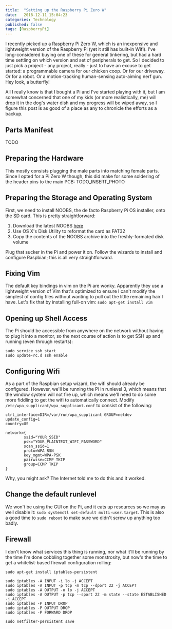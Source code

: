 ```yaml
---
title:  "Setting up the Raspberry Pi Zero W"
date:   2018-12-11 15:04:23
categories: Technology
published: false
tags: [RaspberryPi]
---
```

I recently picked up a Raspberry Pi Zero W, which is an inexpensive and lightweight version of the Raspberry Pi (yet it still has
built-in Wifi). I've long-considered buying one of these for general tinkering, but had a hard time settling on which version and
set of peripherals to get. So I decided to just pick a project - any project, really - just to have an excuse to get started: a
programmable camera for our chicken coop. Or for our driveway. Or for a robot. Or a motion-tracking human-sensing auto-aiming
nerf gun. Hey look, a butterfly!

All I really know is that I bought a Pi and I've started playing with it, but I am somewhat concerned that one of my kids (or more realistically, me) will drop it in the dog's water dish and my progress will be wiped away, so I figure this post is as good of a 
place as any to chronicle the efforts as a backup.

## Parts Manifest

TODO


## Preparing the Hardware

This mostly consists plugging the male parts into matching female parts. Since I opted for a Pi Zero W though, this did make for
some soldering of the header pins to the main PCB: TODO_INSERT_PHOTO


## Preparing the Storage and Operating System

First, we need to install NOOBS, the de facto Raspberry Pi OS installer, onto the SD card. This is pretty straightforward:
1. Download the latest NOOBS [here](https://www.raspberrypi.org/downloads/noobs/)
2. Use OS X's Disk Utility to reformat the card as FAT32
3. Copy the contents of the NOOBS archive into the freshly-formated disk volume

Plug that sucker in the Pi and power it on. Follow the wizards to install and configure Raspbian; this is all very
straightforward.


## Fixing Vim

The default key bindings in vim on the Pi are wonky. Apparently they use a lightweight version of Vim that's optimized to ensure
I can't modify the simplest of config files without wanting to pull out the little remaining hair I have. Let's fix that by
installing full-on vim: `sudo apt-get install vim`


## Opening up Shell Access

The Pi should be accessible from anywhere on the network without having to plug it into a monitor, so the next course of action
is to get SSH up and running (even through restarts):
```
sudo service ssh start
sudo update-rc.d ssh enable
```


## Configuring Wifi

As a part of the Raspbian setup wizard, the wifi should already be configured. However, we'll be running the Pi in runlevel 3,
which means that the window system will not fire up, which means we'll need to do some more fiddling to get the wifi to
automatically connect. Modify `/etc/wpa_supplicant/wpa_supplicant.conf` to consist of the following:
```
ctrl_interface=DIR=/var/run/wpa_supplicant GROUP=netdev
update_config=1
country=US

network={
        ssid="YOUR_SSID"
        psk="YOUR_PLAINTEXT_WIFI_PASSWORD"
        scan_ssid=1
        proto=WPA RSN
        key_mgmt=WPA-PSK
        pairwise=CCMP TKIP
        group=CCMP TKIP
}
```

Why, you might ask? The Internet told me to do this and it worked.


## Change the default runlevel

We won't be using the GUI on the Pi, and it eats up resources so we may as well disable it: `sudo systemctl set-default multi-user.target`. This is also a good time to `sudo reboot` to make sure we didn't screw up anything too badly.


## Firewall

I don't know what services this thing is running, nor what it'll be running by the time I'm done cobbling together some
monstrosity, but now's the time to get a whitelist-based firewall configuration rolling:

```
sudo apt-get install iptables-persistent

sudo iptables -A INPUT -i lo -j ACCEPT
sudo iptables -A INPUT -p tcp -m tcp --dport 22 -j ACCEPT
sudo iptables -A OUTPUT -o lo -j ACCEPT
sudo iptables -A OUTPUT -p tcp --sport 22 -m state --state ESTABLISHED -j ACCEPT
sudo iptables -P INPUT DROP
sudo iptables -P OUTPUT DROP
sudo iptables -P FORWARD DROP

sudo netfilter-persistent save
```







